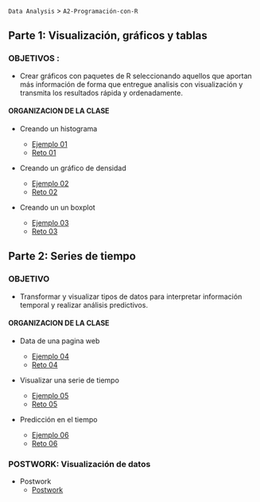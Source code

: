 `Data Analysis` > `A2-Programación-con-R`

## Parte 1: Visualización, gráficos y tablas 

### OBJETIVOS :

 - Crear gráficos con paquetes de R seleccionando aquellos que aportan más información de forma que entregue analisis con visualización y transmita los resultados rápida y ordenadamente.

#### ORGANIZACION DE LA CLASE

- Creando un histograma 
	- [Ejemplo 01](Ejemplo-01)
	- [Reto 01](Reto-01)

- Creando un gráfico de densidad 
	- [Ejemplo 02](Ejemplo-02)
	- [Reto 02](Reto-02)

- Creando un un boxplot
	- [Ejemplo 03](Ejemplo-03)
	- [Reto 03](Reto-03)

## Parte 2: Series de tiempo 

### OBJETIVO  
 - Transformar y visualizar tipos de datos para interpretar información temporal y realizar análisis predictivos.

#### ORGANIZACION DE LA CLASE 

- Data de una pagina web
	- [Ejemplo 04](Ejemplo-04)
	- [Reto 04](Reto-04)

- Visualizar una serie de tiempo 
	- [Ejemplo 05](Ejemplo-05)
	- [Reto 05](Reto-05)

- Predicción en el tiempo
	- [Ejemplo 06](Ejemplo-06)
	- [Reto 06](Reto-06)
	
### POSTWORK: Visualización de datos
- Postwork
	- [Postwork](Postwork)
